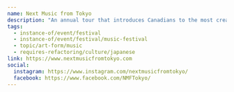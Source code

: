 ```yaml
---
name: Next Music from Tokyo
description: "An annual tour that introduces Canadians to the most creative and skilled bands from Japan's indie and underground music scene. Founded in 2009 by Toronto-based anesthesiologist Dr. Steven Tanaka, the tour has brought over fifty different Japanese bands to Toronto, Montreal and Vancouver since 2010. Now partnered with the Japanese Canadian Cultural Centre, the festival showcases fresh sounding music and breathtaking performances."
tags:
  - instance-of/event/festival
  - instance-of/event/festival/music-festival
  - topic/art-form/music
  - requires-refactoring/culture/japanese
link: https://www.nextmusicfromtokyo.com
social:
  instagram: https://www.instagram.com/nextmusicfromtokyo/
  facebook: https://www.facebook.com/NMFTokyo/
---
```

